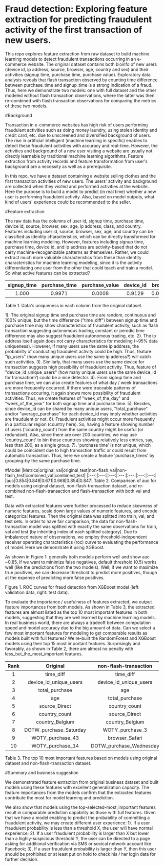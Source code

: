 # Fraud detection: Exploring feature extraction for predicting fraudulent activity of the first transaction of new users.

This repo explores feature extraction from raw dataset to build machine learning models to detect fraudulent transactions occurring in an e-commerce website. The original dataset contains both bioinfo of new users (device id, ip address, source, browser, age, country and sex) and their activities (signup time, purchase time, purchase value). Exploratory data analysis reveals that flash transaction observed by counting time difference between purchase_time and signup_time is a strong indication of a fraud. Thus, here we demonstrate two models: one with full dataset and the other modeled without flash transaction observations, where the latter was then re-combined with flash transaction observations for comparing the metrics of these two models. 

#Background
  
  Transaction in e-commerce websites has high risk of users performing fraudulent activities such as doing money laundry, using stolen identity and credit card, etc. due to unscreened and diversified background of users. The rise in artificial intelligent (machine learning in specific) enables to detect these fraudulent activities with accuracy and real-time. However, the activities and background of a new user visiting a website are usually not directly learnable by traditional machine learning algorithms. Feature extraction from activity records and feature transformation from user's background are a necessity as well as a prerequisite.
    
   In this repo, we have a dataset containing a website selling clothes and the first transaction activities of new users. The users' activity and background are collected when they visited and performed activities at the website. Here the purpose is to build a model to predict (in real time) whether a new user is performing fraudulent activity. Also, based on model outputs, what kind of users' experience could be recommended to the seller.

#Feature extraction

  The raw data has the columns of user id, signup time, purchase time, device id, source, browser, sex, age, ip address, class, and country. Features including user id, source, browser, sex, age, and country can be classified as identity characteristics, which can be directly transformed for machine learning modeling. However, features including signup time, purchase time, device id, and ip address are activity-based that do not carry machine-recoganizable patterns as themselves. Rather, we could extract much more valuable characteristics from these than identity characteristics for machine learning modeling, since it is the activity differentiating one user from the other that could teach and train a model. So what active features can be extracted?
  
  |signup_time|purchase_time|purchase_value|device_id|browser|age|ip_address|country|
  |:---:|:---:|:---:|:---:|:---:|:---:|:---:|:---:|
  |1.000|0.9971|0.0008|0.9129|0.00003|0.00038|0.9497|0.00119|  
  
Table 1. Data's uniqueness in each column from the original dataset. 
  
  1). The original signup time and purchase time are random, continuous and 100% unique, but the time difference ("time_diff") between signup time and purchase time may show characteristics of fraudulent activity, such as flash transaction suggesting autonomous trading, constant or perodic time difference may also suggest fraudulent autonomous trading, etc.
  2). The ip address itself again does not carry characteristics for modeling (~95% data uniqueness). However, if many users use the same ip address, the probability of conducting fraudulent activity could be high. Thus, feature "ip_users" (how many unique users use the same ip address?) will catch such activities.
  3). Similarly, that many users use the same device for transaction suggests high possibility of fraudulent activity. Thus, feature of "device_id_unique_users" (how many unique users use the same device_id for transaction?) could be a nice detector.
  4). From signup time and purchase time, we can also create features of what day / week transactions are more frequently occurred. If there were traceable patterns of transactions occuring, it again shows more possibility of fraudulent activities. Thus, we create features of "week_of_the_day" and "week_of_the_year" for both signup time and purchase time.
  5). Besides, since device_id can be shared by many unique users, "total_purchase" and/or "average_purchase" for each device_id may imply whether activities are fraudulent or not.
  6). Fraudulent activities might occur more frequently in a particular region (country here). So, having a feature showing number of users ('country_count') from the same country might be useful (or redundant). Also, since there are over 200 countries, we may use 'country_count' to bin those countries showing relatively less entries, say, less than 200, as a single group.
  7). 'purchase time' is not unique, which could be coincident due to high transaction traffic or could result from automatic transaction. Thus, here we create a feature 'purchase_times' by grouping-by the same purchase time.

#Model
|Metrics|original_val|original_test|non-flash_val|non-flash_test|combined_val|combined_test|
|:---:|:---:|:---:|:---:|:---:|:---:|:---:|
|auc|0.854|0.848|0.671|0.668|0.854|0.847|
Table 2. Comparison of auc for models using original dataset, non-flash-transaction dataset, and re-combined non-flash-transaction and flash-transaction with both val and test.
  
  Data with extracted features were further processed to reduce skewness of numeric features, scale down large values of numeric features, and encode categorical features. Then the original data was splitted into train, val, and test sets. In order to have fair comparison, the data for non-flash-transaction model was splitted with exactly the same observations for train, val and test (by inheriting index of each splitted category).
  Due to imbalanced nature of observations, we employ threshold-independent receiver operating characteristics (roc) curve to evaluating the performance of model. Here we demonstrate it using XGBoost. 
  
  As shown in Figure 1. generally both models perform well and show auc ~0.85. If we want to minimize false negatives, default threshold (0.5) works well (like the predictions from the two models). Well, if we want to maximize true positives, we can decrease threshold to predict more positives, though at the expense of predicting more false positives.



  Figure 1. ROC curves for fraud detection from XGBoost model (left: validation data, right: test data).
  
  To evaluate the importance / usefulness of features extracted, we output feature importances from both models. As shown in Table 3, the extracted features are almost listed as the top 10 most important features in both models, suggesting that they are well learned by machine learning models. In real business world, there are always a tradeoff between computation speed and model accuracy due to the big amount of data. Can we select a few most important features for modeling to get comparable results as models built with full features? We re-built the RandomForest and XGBoost models using their top 15 most important features. Surprisingly and favorably, as shown in Table 2, there are almost no penalty with less_but_the_most_important features.

|Rank|Original|non-flash-transaction|
|:---:|:---:|:---:|
|1|time_diff|time_diff|
|2|device_id_unique_users|device_id_unique_users|
|3|total_purchase|age|
|4|age|total_purchase|
|5|source_Direct|country_count|
|6|country_count|source_Direct|
|7|country_Belgium|country_Belgium|
|8|DOTW_purchase_Saturday|WOTY_purchase_3|
|9|WOTY_purchase_43|browser_Safari|
|10|WOTY_purchase_14|DOTW_purchase_Wednesday|

Table 3. The top 10 most important features based on models using original dataset and non-flash-transaction dataset.

#Summary and business suggestion

  We demonstrated feature extraction from original business dataset and built models using these features with excellent generalization capacity. The feature importances from the models confirm that the extracted features contribute the most for model learning and prediction.
  
  We also show that models using the top-selected-most_important features result in comparable prediction capability as those with full features. Given that we have a model enabling to predict the probability of committing a fraudulent activity, we may create different user experience:
  1). If a user fraudulent probability is less than a threshold X, the user will have normal experience;
  2). If a user fraudulent probability is larger than X but lower than a highly-suspicious threshold Y, the user can be directed to a page asking for additional verification via SMS or socical network account like Facebook;
  3). If a user fraudulent probability is larger than Y, then this user should be prohibited or at least put on hold to check his / her login data for further decision.
